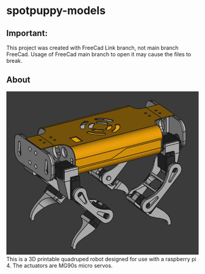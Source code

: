 # spotpuppy-models
## Important:
This project was created with FreeCad Link branch, not main branch FreeCad. Usage of FreeCad main branch to open it may cause the files to break.
## About
 ![Render](Model.png) \
This is a 3D printable quadruped robot designed for use with a raspberry pi 4. The actuators are MG90s micro servos.

